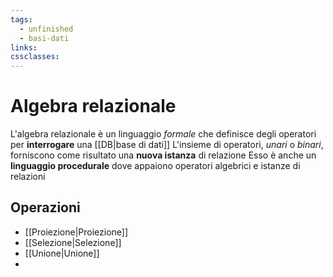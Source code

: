 ```yaml
---
tags:
  - unfinished
  - basi-dati
links: 
cssclasses:
---
```

# Algebra relazionale
L'algebra relazionale è un linguaggio *formale* che definisce degli operatori per **interrogare** una [[DB|base di dati]]
L'insieme di operatori, *unari* o *binari*, forniscono come risultato una **nuova istanza** di relazione
Esso è anche un **linguaggio procedurale** dove appaiono operatori algebrici e istanze di relazioni

## Operazioni
- [[Proiezione|Proiezione]]
- [[Selezione|Selezione]]
- [[Unione|Unione]]
- 